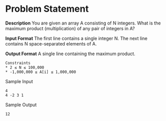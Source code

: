 # Problem Statement

**Description**
You are given an array A consisting of N integers. What is the maximum product (multiplication) of any pair of integers in A?

**Input Format**
The first line contains a single integer N. The next line contains N space-separated elements of A.

**Output Format**
A single line containing the maximum product.

```
Constraints
* 2 ≤ N ≤ 100,000
* -1,000,000 ≤ A[i] ≤ 1,000,000
```

Sample Input
```
4
4 -2 3 1
```
Sample Output
```
12
```
